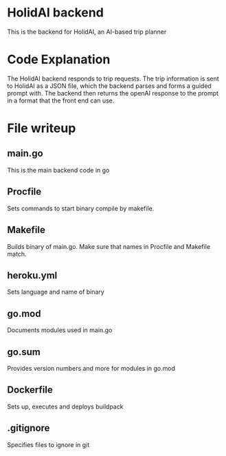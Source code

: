 # HolidAI backend

This is the backend for HolidAI, an AI-based trip planner

# Code Explanation

The HolidAI backend responds to trip requests. The trip information is sent to HolidAI as a JSON file, which the backend parses and forms a guided prompt with. The backend then returns the openAI response to the prompt in a format that the front end can use.

# File writeup

## main.go

This is the main backend code in go

## Procfile

Sets commands to start binary compile by makefile.

## Makefile

Builds binary of main.go. Make sure that names in Procfile and Makefile match.

## heroku.yml

Sets language and name of binary

## go.mod

Documents modules used in main.go

## go.sum

Provides version numbers and more for modules in go.mod

## Dockerfile

Sets up, executes and deploys buildpack

## .gitignore

Specifies files to ignore in git